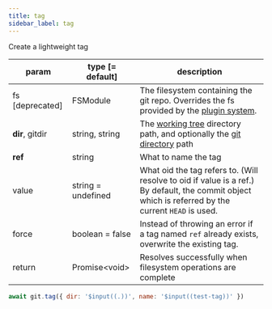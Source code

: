 ```yaml
---
title: tag
sidebar_label: tag
---
```


Create a lightweight tag

| param           | type [= default]   | description                                                                                                                                         |
| --------------- | ------------------ | --------------------------------------------------------------------------------------------------------------------------------------------------- |
| fs [deprecated] | FSModule           | The filesystem containing the git repo. Overrides the fs provided by the [plugin system](./plugin_fs.md).                                           |
| **dir**, gitdir | string, string     | The [working tree](dir-vs-gitdir.md) directory path, and optionally the [git directory](dir-vs-gitdir.md) path                                      |
| **ref**         | string             | What to name the tag                                                                                                                                |
| value           | string = undefined | What oid the tag refers to. (Will resolve to oid if value is a ref.) By default, the commit object which is referred by the current `HEAD` is used. |
| force           | boolean = false    | Instead of throwing an error if a tag named `ref` already exists, overwrite the existing tag.                                                       |
| return          | Promise\<void\>    | Resolves successfully when filesystem operations are complete                                                                                       |

```js live
await git.tag({ dir: '$input((.))', name: '$input((test-tag))' })
```

